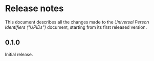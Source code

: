 Release notes
=============

This document describes all the changes made to the *Universal Person
Identifiers ("UPIDs")* document, starting from its first released version.


0.1.0
-----

Initial release.
